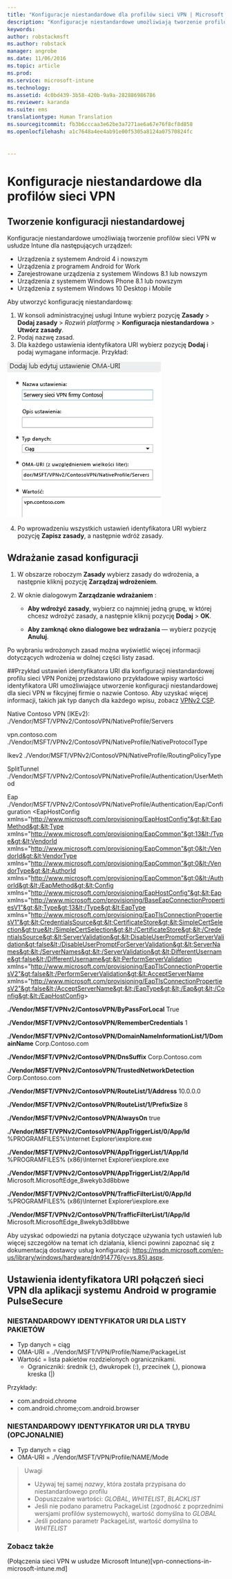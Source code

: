 ```yaml
---
title: "Konfiguracje niestandardowe dla profilów sieci VPN | Microsoft Intune"
description: "Konfiguracje niestandardowe umożliwiają tworzenie profilów sieci VPN w usłudze Intune."
keywords: 
author: robstackmsft
ms.author: robstack
manager: angrobe
ms.date: 11/06/2016
ms.topic: article
ms.prod: 
ms.service: microsoft-intune
ms.technology: 
ms.assetid: 4c0bd439-3b58-420b-9a9a-282886986786
ms.reviewer: karanda
ms.suite: ems
translationtype: Human Translation
ms.sourcegitcommit: fb3b6cccaa3e62be3a7271ae6a67e76f8cf8d858
ms.openlocfilehash: a1c7648a4ee4ab91e00f5305a8124a07570824fc


---
```


# <a name="custom-configurations-for-vpn-profiles"></a>Konfiguracje niestandardowe dla profilów sieci VPN

## <a name="create-a-custom-configuration"></a>Tworzenie konfiguracji niestandardowej
Konfiguracje niestandardowe umożliwiają tworzenie profilów sieci VPN w usłudze Intune dla następujących urządzeń:

* Urządzenia z systemem Android 4 i nowszym
* Urządzenia z programem Android for Work
* Zarejestrowane urządzenia z systemem Windows 8.1 lub nowszym
* Urządzenia z systemem Windows Phone 8.1 lub nowszym
* Urządzenia z systemem Windows 10 Desktop i Mobile

Aby utworzyć konfigurację niestandardową:

   1. W konsoli administracyjnej usługi Intune wybierz pozycję **Zasady** > **Dodaj zasady** > *Rozwiń platformę* > **Konfiguracja niestandardowa** > **Utwórz zasady**.
   2. Podaj nazwę zasad.
   3. Dla każdego ustawienia identyfikatora URI wybierz pozycję **Dodaj** i podaj wymagane informacje. Przykład:

   ![Okno dialogowe konfiguracji niestandardowej profilu VPN](./media/Intune_Add_VPN_URI.png)

   4.  Po wprowadzeniu wszystkich ustawień identyfikatora URI wybierz pozycję **Zapisz zasady**, a następnie wdróż zasady.

## <a name="deploy-a-configuration-policy"></a>Wdrażanie zasad konfiguracji

1.  W obszarze roboczym **Zasady** wybierz zasady do wdrożenia, a następnie kliknij pozycję **Zarządzaj wdrożeniem**.

2.  W oknie dialogowym **Zarządzanie wdrażaniem** :

    -   **Aby wdrożyć zasady**, wybierz co najmniej jedną grupę, w której chcesz wdrożyć zasady, a następnie kliknij pozycję **Dodaj** &gt; **OK**.

    -   **Aby zamknąć okno dialogowe bez wdrażania** — wybierz pozycję **Anuluj**.

Po wybraniu wdrożonych zasad można wyświetlić więcej informacji dotyczących wdrożenia w dolnej części listy zasad.

##<a name="example-of-uri-settings-for-a-custom-vpn-profile-configuration"></a>Przykład ustawień identyfikatora URI dla konfiguracji niestandardowej profilu sieci VPN
Poniżej przedstawiono przykładowe wpisy wartości identyfikatora URI umożliwiające utworzenie konfiguracji niestandardowej dla sieci VPN w fikcyjnej firmie o nazwie Contoso. Aby uzyskać więcej informacji, takich jak typ danych dla każdego wpisu, zobacz [VPNv2 CSP](https://msdn.microsoft.com/en-us/library/windows/hardware/dn914776.aspx).

Native Contoso VPN (IKEv2): ./Vendor/MSFT/VPNv2/ContosoVPN/NativeProfile/Servers

vpn.contoso.com ./Vendor/MSFT/VPNv2/ContosoVPN/NativeProfile/NativeProtocolType

Ikev2 ./Vendor/MSFT/VPNv2/ContosoVPN/NativeProfile/RoutingPolicyType

SplitTunnel ./Vendor/MSFT/VPNv2/ContosoVPN/NativeProfile/Authentication/UserMethod

Eap ./Vendor/MSFT/VPNv2/ContosoVPN/NativeProfile/Authentication/Eap/Configuration &lt;EapHostConfig xmlns="http://www.microsoft.com/provisioning/EapHostConfig"&gt;&lt;EapMethod&gt;&lt;Type xmlns="http://www.microsoft.com/provisioning/EapCommon"&gt;13&lt;/Type&gt;&lt;VendorId xmlns="http://www.microsoft.com/provisioning/EapCommon"&gt;0&lt;/VendorId&gt;&lt;VendorType xmlns="http://www.microsoft.com/provisioning/EapCommon"&gt;0&lt;/VendorType&gt;&lt;AuthorId xmlns="http://www.microsoft.com/provisioning/EapCommon"&gt;0&lt;/AuthorId&gt;&lt;/EapMethod&gt;&lt;Config xmlns="http://www.microsoft.com/provisioning/EapHostConfig"&gt;&lt;Eap xmlns="http://www.microsoft.com/provisioning/BaseEapConnectionPropertiesV1"&gt;&lt;Type&gt;13&lt;/Type&gt;&lt;EapType xmlns="http://www.microsoft.com/provisioning/EapTlsConnectionPropertiesV1"&gt;&lt;CredentialsSource&gt;&lt;CertificateStore&gt;&lt;SimpleCertSelection&gt;true&lt;/SimpleCertSelection&gt;&lt;/CertificateStore&gt;&lt;/CredentialsSource&gt;&lt;ServerValidation&gt;&lt;DisableUserPromptForServerValidation&gt;false&lt;/DisableUserPromptForServerValidation&gt;&lt;ServerNames&gt;&lt;/ServerNames&gt;&lt;/ServerValidation&gt;&lt;DifferentUsername&gt;false&lt;/DifferentUsername&gt;&lt;PerformServerValidation xmlns="http://www.microsoft.com/provisioning/EapTlsConnectionPropertiesV2"&gt;false&lt;/PerformServerValidation&gt;&lt;AcceptServerName xmlns="http://www.microsoft.com/provisioning/EapTlsConnectionPropertiesV2"&gt;false&lt;/AcceptServerName&gt;&lt;/EapType&gt;&lt;/Eap&gt;&lt;/Config&gt;&lt;/EapHostConfig&gt;

**./Vendor/MSFT/VPNv2/ContosoVPN/ByPassForLocal** True

**./Vendor/MSFT/VPNv2/ContosoVPN/RememberCredentials** 1

**./Vendor/MSFT/VPNv2/ContosoVPN/DomainNameInformationList/1/DomainName** Corp.Contoso.com

**./Vendor/MSFT/VPNv2/ContosoVPN/DnsSuffix** Corp.Contoso.com

**./Vendor/MSFT/VPNv2/ContosoVPN/TrustedNetworkDetection** Corp.Contoso.com

**./Vendor/MSFT/VPNv2/ContosoVPN/RouteList/1/Address** 10.0.0.0

**./Vendor/MSFT/VPNv2/ContosoVPN/RouteList/1/PrefixSize** 8

**./Vendor/MSFT/VPNv2/ContosoVPN/AlwaysOn** true

**./Vendor/MSFT/VPNv2/ContosoVPN/AppTriggerList/0/App/Id** %PROGRAMFILES%\Internet Explorer\iexplore.exe

**./Vendor/MSFT/VPNv2/ContosoVPN/AppTriggerList/1/App/Id** %PROGRAMFILES% (x86)\Internet Explorer\iexplore.exe

**./Vendor/MSFT/VPNv2/ContosoVPN/AppTriggerList/2/App/Id** Microsoft.MicrosoftEdge_8wekyb3d8bbwe

**./Vendor/MSFT/VPNv2/ContosoVPN/TrafficFilterList/0/App/Id** %PROGRAMFILES% (x86)\Internet Explorer\iexplore.exe

**./Vendor/MSFT/VPNv2/ContosoVPN/TrafficFilterList/1/App/Id** Microsoft.MicrosoftEdge_8wekyb3d8bbwe

Aby uzyskać odpowiedzi na pytania dotyczące używania tych ustawień lub więcej szczegółów na temat ich działania, klienci powinni zapoznać się z dokumentacją dostawcy usług konfiguracji: https://msdn.microsoft.com/en-us/library/windows/hardware/dn914776(v=vs.85).aspx.

## <a name="uri-settings-for-android-perapp-vpn-on-pulsesecure"></a>Ustawienia identyfikatora URI połączeń sieci VPN dla aplikacji systemu Android w programie PulseSecure
### <a name="custom-uri-for-package-list"></a>NIESTANDARDOWY IDENTYFIKATOR URI DLA LISTY PAKIETÓW
-  Typ danych = ciąg
-  OMA-URI = ./Vendor/MSFT/VPN/Profile/Name/PackageList
-  Wartość = lista pakietów rozdzielonych ogranicznikami.
   - Ograniczniki: średnik (;), dwukropek (:), przecinek (,), pionowa kreska (|)

Przykłady:
- com.android.chrome
- com.android.chrome;com.android.browser

### <a name="custom-uri-for-mode-optional"></a>NIESTANDARDOWY IDENTYFIKATOR URI DLA TRYBU (OPCJONALNIE)
- Typ danych = ciąg
- OMA-URI = ./Vendor/MSFT/VPN/Profile/NAME/Mode

> Uwagi
> - Używaj tej samej *nazwy*, która została przypisana do niestandardowego profilu
> - Dopuszczalne wartości: *GLOBAL*, *WHITELIST*, *BLACKLIST*
> - Jeśli nie podano parametru PackageList (zgodność z poprzednimi wersjami profilów systemowych), wartość domyślna to *GLOBAL*
> - Jeśli podano parametr PackageList, wartość domyślna to *WHITELIST*


### <a name="see-also"></a>Zobacz także
(Połączenia sieci VPN w usłudze Microsoft Intune)[vpn-connections-in-microsoft-intune.md]



<!--HONumber=Nov16_HO1-->


